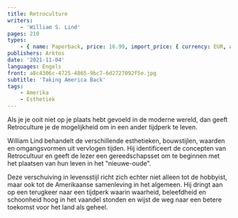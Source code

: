 ```yaml
---
title: Retroculture
writers:
    - 'William S. Lind'
pages: 210
types:
    - { name: Paperback, price: 16.99, import_price: { currency: EUR, amount: 13.2 }, isbn: 978-1-912975-30-3 }
publishers: Arktos
date: '2021-11-04'
languages: Engels
front: a8c4306c-4725-4865-9bc7-6d2727092f5e.jpg
subtitle: 'Taking America Back'
tags:
    - Amerika
    - Esthetiek
---
```


Als je je ooit niet op je plaats hebt gevoeld in de moderne wereld, dan geeft Retroculture je de mogelijkheid om in een ander tijdperk te leven.

William Lind behandelt de verschillende esthetieken, bouwstijlen, waarden en omgangsvormen uit vervlogen tijden. Hij identificeert de concepten van Retrocultuur en geeft de lezer een gereedschapsset om te beginnen met het plaatsen van hun leven in het "nieuwe-oude".

Deze verschuiving in levensstijl richt zich echter niet alleen tot de hobbyist, maar ook tot de Amerikaanse samenleving in het algemeen. Hij dringt aan op een terugkeer naar een tijdperk waarin waarheid, beleefdheid en schoonheid hoog in het vaandel stonden en wijst de weg naar een betere toekomst voor het land als geheel.
